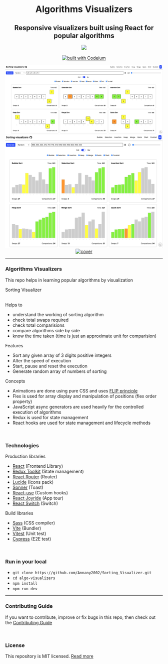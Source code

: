 <div align="center">
  <h1>Algorithms Visualizers</h1>
  <h2>Responsive visualizers built using React for popular algorithms</h2>
  <div>
    <a name="license"><img src="https://img.shields.io/github/license/sadanandpai/algo-visualizers?style=for-the-badge"></a>
  </div>

[![built with Codeium](https://codeium.com/badges/main)](https://codeium.com)

<a href="https://sadanandpai.github.io/algo-visualizers/"><img src="./public/images/cell.png" alt="cover" /></a>
<br/>
<a href="https://sadanandpai.github.io/algo-visualizers/"><img src="./public/images/bar.png" alt="cover" /></a>
<br/>
<a href="https://sadanandpai.github.io/algo-visualizers/"><img src="./public/images/path.png" alt="cover" /></a>

</div>

---

### Algorithms Visualizers

This repo helps in learning popular algorithms by visualization

  <summary>Sorting Visualizer</summary>

<br>

Helps to

- understand the working of sorting algorithm
- check total swaps required
- check total comparisions
- compare algorithms side by side
- know the time taken (time is just an approximate unit for comparision)

Features

- Sort any given array of 3 digits positive integers
- Alter the speed of execution
- Start, pause and reset the execution
- Generate random array of numbers of sorting

Concepts

- Animations are done using pure CSS and uses
  [FLIP principle](https://aerotwist.com/blog/flip-your-animations/)
- Flex is used for array display and manipulation of positions (flex order
  property)
- JavaScript async generators are used heavily for the controlled execution of
  algorithms
- Redux is used for state management
- React hooks are used for state management and lifecycle methods

<br>

### Technologies

Production libraries

- [React](https://react.dev/) (Frontend Library)
- [Redux Toolkit](https://redux-toolkit.js.org/) (State management)
- [React Router](https://reactrouter.com/en/main/) (Router)
- [Lucide](https://lucide.dev/) (Icons pack)
- [Sonner](https://sonner.emilkowal.ski/) (Toast)
- [React-use](https://github.com/streamich/react-use) (Custom hooks)
- [React Joyride](https://react-joyride.com/) (App tour)
- [React Switch](https://react-switch.netlify.app/) (Switch)

Build libraries

- [Sass](https://sass-lang.com/) (CSS compiler)
- [Vite](https://vitejs.dev/) (Bundler)
- [Vitest](https://vitest.dev/) (Unit test)
- [Cypress](https://www.cypress.io/) (E2E test)

<br>

### Run in your local

- `git clone https://github.com/Annany2002/Sorting_Visualizer.git`
- `cd algo-visualizers`
- `npm install`
- `npm run dev`

---

### Contributing Guide

If you want to contribute, improve or fix bugs in this repo, then check out the
[Contributing Guide](./CONTRIBUTING.md) <br/>

<br>

### License

This repository is MIT licensed. [Read more](./LICENSE)
